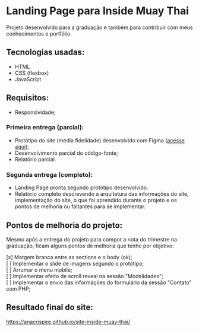 # Landing Page para Inside Muay Thai

Projeto desenvolvido para a graduação e também para contribuir com meus conhecimentos e portfólio.

## Tecnologias usadas:

- HTML
- CSS (flexbox)
- JavaScript

## Requisitos:

- Responsividade;

### Primeira entrega (parcial):

- Protótipo do site (média fidelidade) desenvolvido com Figma ([acesse aqui](https://www.figma.com/file/CsXfmSHHaiAsMCKvWvaPXt/HoW-V---Landing-Page?type=design&node-id=2-188&t=sXZ35gtJIkza8f8p-0));
- Desenvolvimento parcial do código-fonte;
- Relatório parcial.

### Segunda entrega (completo):
- Landing Page pronta segundo protótipo desenvolvido.
- Relatório completo descrevendo a arquitetura das informações do site, implementação do site, o que foi aprendido durante o projeto e os pontos de melhoria ou faltantes para se implementar.

## Pontos de melhoria do projeto:

Mesmo após a entrega do projeto para compor a nota do trimestre na graduação, ficam alguns pontos de melhoria que tenho por objetivo:

[x] Margem branca entre as sections e o body (ok);<br>
[ ] Implementar o slide de imagens segundo o protótipo;<br>
[ ] Arrumar o menu mobile;<br>
[ ] Implementar efeito de scroll reveal na sessão "Modalidades";<br>
[ ] Implementar o envio das informações do formulário da sessão "Contato" com PHP;<br>

## Resultado final do site:
https://anacrispee.github.io/site-inside-muay-thai/
